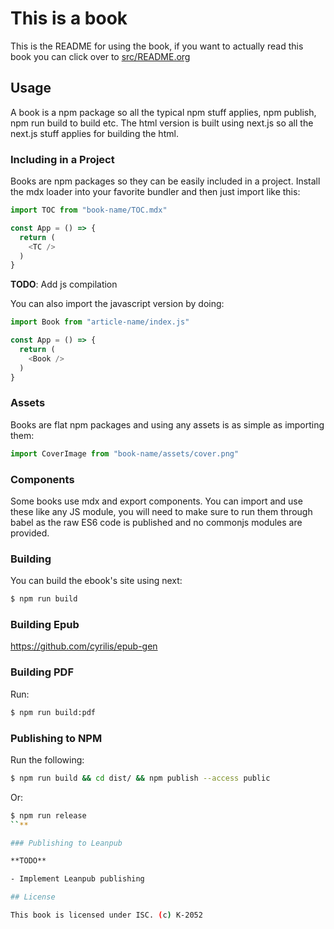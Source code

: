 # This is a book

This is the README for using the book, if you want to actually read this book you can click over to [src/README.org](./src/README.org)

## Usage

A book is a npm package so all the typical npm stuff applies, npm publish, npm run build to build etc. The html version is built using next.js so all the next.js stuff applies for building the html.

### Including in a Project

Books are npm packages so they can be easily included in a project. Install the mdx loader into your favorite bundler and then just import like this:

```javascript 
import TOC from "book-name/TOC.mdx"

const App = () => {
  return (
    <TC />
  )
}
```

**TODO**: Add js compilation

You can also import the javascript version by doing:

```javascript 
import Book from "article-name/index.js"

const App = () => {
  return (
    <Book />
  )
}
```

### Assets

Books are flat npm packages and using any assets is as simple as importing them:

```javascript 
import CoverImage from "book-name/assets/cover.png"
```

### Components

Some books use mdx and export components. You can import and use these like any JS module, you will need to make sure to run them through babel as the raw ES6 code is published and no commonjs modules are provided.

### Building

You can build the ebook's site using next:

```sh 
$ npm run build
```

### Building Epub

https://github.com/cyrilis/epub-gen

### Building PDF

Run:

```sh
$ npm run build:pdf
```

### Publishing to NPM

Run the following:

```sh 
$ npm run build && cd dist/ && npm publish --access public
```

Or:

```sh 
$ npm run release
``**

### Publishing to Leanpub

**TODO** 

- Implement Leanpub publishing

## License

This book is licensed under ISC. (c) K-2052
